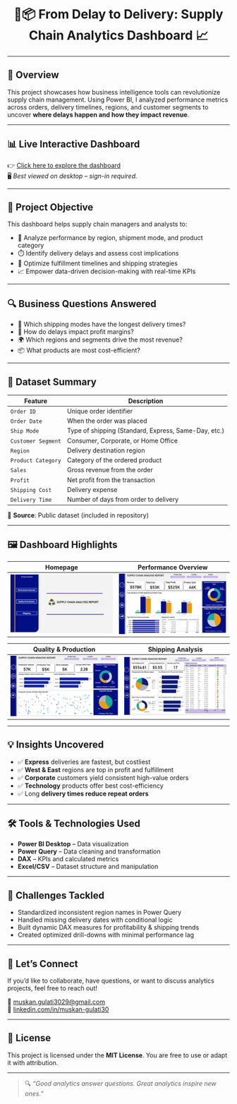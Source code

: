 <h1 align="center">🚚📦 From Delay to Delivery: Supply Chain Analytics Dashboard 📈</h1>

---

## 🧠 Overview

This project showcases how business intelligence tools can revolutionize supply chain management. Using Power BI, I analyzed performance metrics across orders, delivery timelines, regions, and customer segments to uncover **where delays happen and how they impact revenue**.

---

## 📊 Live Interactive Dashboard

👉 [Click here to explore the dashboard](https://app.powerbi.com/groups/me/reports/cc762fc0-bbec-4c70-b213-3524121ac1d8/953933c5098e20d60538?experience=power-bi)  
🖥️ *Best viewed on desktop – sign-in required.*

---

## 🎯 Project Objective

This dashboard helps supply chain managers and analysts to:

- 📌 Analyze performance by region, shipment mode, and product category  
- ⏱️ Identify delivery delays and assess cost implications  
- 🚀 Optimize fulfillment timelines and shipping strategies  
- 📈 Empower data-driven decision-making with real-time KPIs

---

## 🔍 Business Questions Answered

- 🚚 Which shipping modes have the longest delivery times?  
- 💸 How do delays impact profit margins?  
- 🌍 Which regions and segments drive the most revenue?  
- 📦 What products are most cost-efficient?

---

## 📂 Dataset Summary

| Feature             | Description                                              |
|---------------------|----------------------------------------------------------|
| `Order ID`          | Unique order identifier                                  |
| `Order Date`        | When the order was placed                                |
| `Ship Mode`         | Type of shipping (Standard, Express, Same-Day, etc.)     |
| `Customer Segment`  | Consumer, Corporate, or Home Office                      |
| `Region`            | Delivery destination region                              |
| `Product Category`  | Category of the ordered product                          |
| `Sales`             | Gross revenue from the order                             |
| `Profit`            | Net profit from the transaction                          |
| `Shipping Cost`     | Delivery expense                                         |
| `Delivery Time`     | Number of days from order to delivery                    |

📌 **Source**: Public dataset (included in repository)

---

## 🖼️ Dashboard Highlights

| Homepage                             | Performance Overview                  |
|-------------------------------------|---------------------------------------|
| ![Homepage](images/Homepage.png)    | ![Performance](images/Performance%20Overview.png) |

| Quality & Production                | Shipping Analysis                     |
|-------------------------------------|----------------------------------------|
| ![Quality](images/Quality&Production.png) | ![Shipping](images/Shipping.png)         |

---

## 💡 Insights Uncovered

- ✅ **Express** deliveries are fastest, but costliest  
- ✅ **West & East** regions are top in profit and fulfillment  
- ✅ **Corporate** customers yield consistent high-value orders  
- ✅ **Technology** products offer best cost-efficiency  
- ✅ Long **delivery times reduce repeat orders**

---

## 🛠️ Tools & Technologies Used

- **Power BI Desktop** – Data visualization  
- **Power Query** – Data cleaning and transformation  
- **DAX** – KPIs and calculated metrics  
- **Excel/CSV** – Dataset structure and manipulation

---

## 🧪 Challenges Tackled

- Standardized inconsistent region names in Power Query  
- Handled missing delivery dates with conditional logic  
- Built dynamic DAX measures for profitability & shipping trends  
- Created optimized drill-downs with minimal performance lag

---

## 💬 Let’s Connect

If you’d like to collaborate, have questions, or want to discuss analytics projects, feel free to reach out!

📧 [muskan.gulati3029@gmail.com](mailto:muskan.gulati3029@gmail.com)  
💼 [linkedin.com/in/muskan-gulati30](https://linkedin.com/in/muskan-gulati30)

---

## 📄 License

This project is licensed under the **MIT License**. You are free to use or adapt it with attribution.

---

> 🔍 *“Good analytics answer questions. Great analytics inspire new ones.”*
